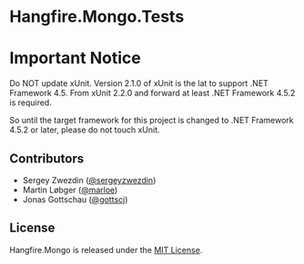 Hangfire.Mongo.Tests
====================

# Important Notice

Do NOT update xUnit. Version 2.1.0 of xUnit is the lat to support .NET Framework 4.5.
From xUnit 2.2.0 and forward at least .NET Framework 4.5.2 is required.

So until the target framework for this project is changed to .NET Framework 4.5.2 or later, please do not touch xUnit.

Contributors
------------

* Sergey Zwezdin ([@sergeyzwezdin](https://github.com/sergeyzwezdin))
* Martin Løbger ([@marloe](https://github.com/marloe))
* Jonas Gottschau ([@gottscj](https://github.com/gottscj))

License
-------

Hangfire.Mongo is released under the [MIT License](https://raw.githubusercontent.com/sergun/Hangfire.Mongo/master/LICENSE).

